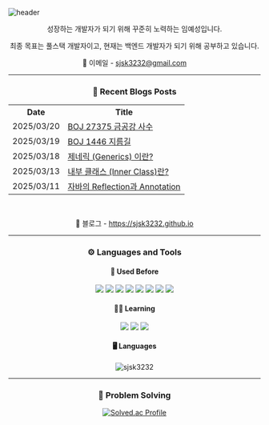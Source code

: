![header](https://capsule-render.vercel.app/api?type=rect&color=gradient&customColorList=3&height=200&section=header&text=About%20Me&desc=Hi!%20I'm%20Yesung%20Lim&animation=twinkling&descAlignY=80)

<div align='center'>
성장하는 개발자가 되기 위해 꾸준히 노력하는 임예성입니다.

최종 목표는 풀스택 개발자이고, 현재는 백엔드 개발자가 되기 위해 공부하고 있습니다.

📧 이메일 - sjsk3232@gmail.com
</div>

---

<div align='center'>
  <h3>📑 Recent Blogs Posts</h3>

  <table>
    <tr>
      <th>Date</th>
      <th>Title</th>
    </tr>
<!-- BLOG-POST-LIST:START --><tr><td>2025/03/20</td><td><a href='https://sjsk3232.github.io/posts/BOJ-27375/'>BOJ 27375 금공강 사수</a></td></tr>
<tr><td>2025/03/19</td><td><a href='https://sjsk3232.github.io/posts/BOJ-1446/'>BOJ 1446 지름길</a></td></tr>
<tr><td>2025/03/18</td><td><a href='https://sjsk3232.github.io/posts/generics/'>제네릭 &lpar;Generics&rpar; 이란?</a></td></tr>
<tr><td>2025/03/13</td><td><a href='https://sjsk3232.github.io/posts/inner-class/'>내부 클래스 &lpar;Inner Class&rpar;란?</a></td></tr>
<tr><td>2025/03/11</td><td><a href='https://sjsk3232.github.io/posts/reflection/'>자바의 Reflection과 Annotation</a></td></tr>
<!-- BLOG-POST-LIST:END -->
  </table>
  <br>
  
  📝 블로그 - https://sjsk3232.github.io
</div>

---

<div align='center'>
<h3>⚙️ Languages and Tools</h3>

<h4>🔧 Used Before</h4>
<p>
  <img src="https://img.shields.io/badge/React-61DAFB?style=for-the-badge&logo=React&logoColor=black"/>
  <img src="https://img.shields.io/badge/node.js-5FA04E?style=for-the-badge&logo=nodedotjs&logoColor=black"/>
  <img src="https://img.shields.io/badge/elasticstack-005571?style=for-the-badge&logo=elasticstack&logoColor=white"/>
  <img src="https://img.shields.io/badge/mongodb-47A248?style=for-the-badge&logo=mongodb&logoColor=white"/>
  <img src="https://img.shields.io/badge/mysql-4479A1?style=for-the-badge&logo=mysql&logoColor=white"/>
  <img src="https://img.shields.io/badge/redis-FF4438?style=for-the-badge&logo=redis&logoColor=white"/>
  <img src="https://img.shields.io/badge/GCP-4285F4?style=for-the-badge&logo=googlecloud&logoColor=white"/>
  <img src="https://img.shields.io/badge/AWS-FF9900?style=for-the-badge&logo=amazonwebservices&logoColor=black"/>
</p>

<h4>✍🏻 Learning</h4>
<p>
  <img src="https://img.shields.io/badge/spring-6DB33F?style=for-the-badge&logo=spring&logoColor=white"/>
  <img src="https://img.shields.io/badge/docker-2496ED?style=for-the-badge&logo=docker&logoColor=white"/>
  <img src="https://img.shields.io/badge/kubernetes-326CE5?style=for-the-badge&logo=kubernetes&logoColor=white"/>
</p>

<h4>🖥️ Languages</h4>
<p><img align="center" src="https://github-readme-stats.vercel.app/api/top-langs?username=sjsk3232&show_icons=true&locale=en&langs_count=4" alt="sjsk3232" /></p>
</div>

---

<div align='center'>
<h3>💯 Problem Solving</h3>

[![Solved.ac Profile](http://mazassumnida.wtf/api/v2/generate_badge?boj=sjsk3232)](https://solved.ac/sjsk3232/)
</div>

